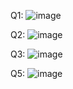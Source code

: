 Q1: ![image](https://github.com/user-attachments/assets/bd65133f-ade3-4db3-88cf-c39732dcf60d)

Q2: ![image](https://github.com/user-attachments/assets/6749e26f-9b60-4f74-a84e-dc3cc721eff1)

Q3: ![image](https://github.com/user-attachments/assets/28c7eb26-38da-43e7-9e2f-c8852c9eb1fb)

Q5: ![image](https://github.com/user-attachments/assets/431ff566-06d8-445f-86a9-df56716f5e50)

